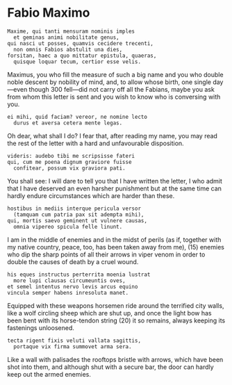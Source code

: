# Fabio Maximo

```
Maxime, qui tanti mensuram nominis imples
  et geminas animi nobilitate genus,
qui nasci ut posses, quamvis cecidere trecenti,
  non omnis Fabios abstulit una dies,
forsitan, haec a quo mittatur epistula, quaeras,
  quisque loquar tecum, certior esse velis.
```

Maximus, you who fill the measure of such a big name and you who double noble
descent by nobility of mind, and, to allow whose birth, one single day—even
though 300 fell—did not carry off all the Fabians, maybe you ask from whom this
letter is sent and you wish to know who is conversing with you.

```
ei mihi, quid faciam? vereor, ne nomine lecto
  durus et aversa cetera mente legas.
```

Oh dear, what shall I do? I fear that, after reading my name, you may read the
rest of the letter with a hard and unfavourable disposition.

```
videris: audebo tibi me scripsisse fateri
qui, cum me poena dignum graviore fuisse
  confitear, possum vix graviora pati.
```

You shall see: I will dare to tell you that I have written the letter,
I who admit that I have deserved an even harsher punishment but at
the same time can hardly endure circumstances which are harder than these.

```
hostibus in mediis interque pericula versor
  (tamquam cum patria pax sit adempta mihi),
qui, mortis saevo geminent ut vulnere causas,
  omnia vipereo spicula felle linunt.
```

I am in the middle of enemies and in the midst of perils (as if, together with
my native country, peace, too, has been taken away from me),
(15) enemies who dip the sharp points of all their arrows in viper venom in
order to double the causes of death by a cruel wound.

```
his eques instructus perterrita moenia lustrat
  more lupi clausas circumeuntis oves,
et semel intentus nervo levis arcus equino
vincula semper habens inresoluta manet.
```

Equipped with these weapons horsemen ride around the terrified city walls, like
a wolf circling sheep which are shut up, and once the light bow has been bent
with its horse-tendon string
(20) it so remains, always keeping its fastenings unloosened.

```
tecta rigent fixis veluti vallata sagittis,
  portaque vix firma summovet arma sera.
```

Like a wall with palisades the rooftops bristle with arrows, which have been
shot into them, and although shut with a secure bar, the door can hardly keep
out the armed enemies.
